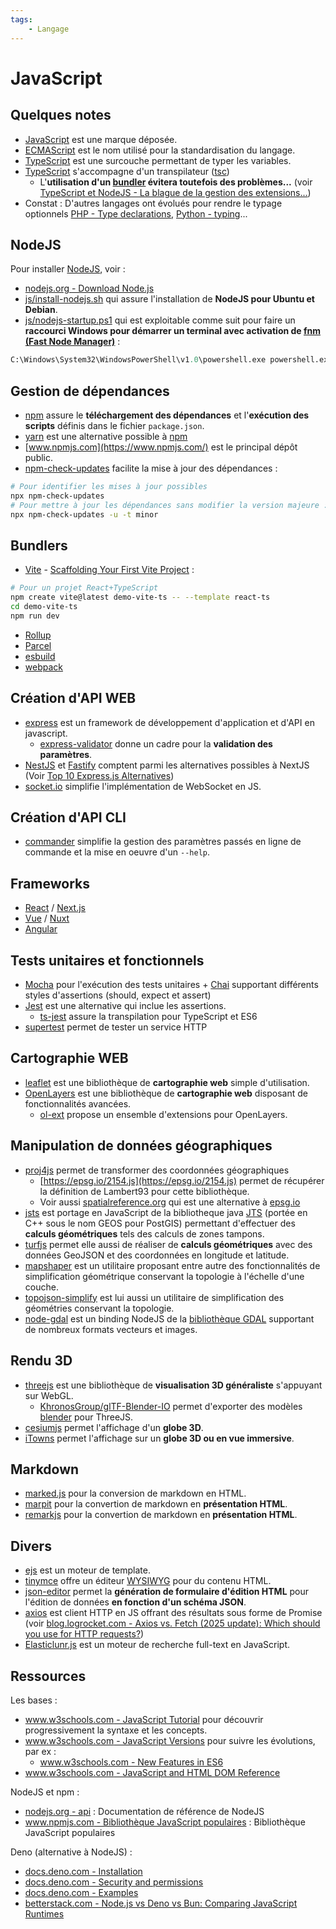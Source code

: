 ```yaml
---
tags:
    - Langage
---
```


# JavaScript

## Quelques notes

* [JavaScript](https://fr.wikipedia.org/wiki/JavaScript) est une marque déposée.
* [ECMAScript](https://fr.wikipedia.org/wiki/ECMAScript) est le nom utilisé pour la standardisation du langage.
* [TypeScript](https://www.typescriptlang.org/) est une surcouche permettant de typer les variables.
* [TypeScript](https://www.typescriptlang.org/) s'accompagne d'un transpilateur ([tsc](https://www.typescriptlang.org/docs/handbook/compiler-options.html))
    * L'**utilisation d'un [bundler](#bundlers) évitera toutefois des problèmes...** (voir [TypeScript et NodeJS - La blague de la gestion des extensions...](docs/import-ts-js.md))
* Constat : D'autres langages ont évolués pour rendre le typage optionnels [PHP - Type declarations](https://www.php.net/manual/en/language.types.declarations.php), [Python - typing](https://docs.python.org/3/library/typing.html)...

## NodeJS

Pour installer [NodeJS](https://nodejs.org/en), voir :

* [nodejs.org - Download Node.js](https://nodejs.org/en/download)
* [js/install-nodejs.sh](install-nodejs.sh) qui assure l'installation de **NodeJS pour Ubuntu et Debian**.
* [js/nodejs-startup.ps1](nodejs-startup.ps1) qui est exploitable comme suit pour faire un **raccourci Windows pour démarrer un terminal avec activation de [fnm (Fast Node Manager)](https://github.com/Schniz/fnm#readme)** :

```ps
C:\Windows\System32\WindowsPowerShell\v1.0\powershell.exe powershell.exe -NoExit -ExecutionPolicy Bypass -File "C:\...\toolbox\js\nodejs-startup.ps1"
```

## Gestion de dépendances

* [npm](https://docs.npmjs.com/cli/v7/commands) assure le **téléchargement des dépendances** et l'**exécution des scripts** définis dans le fichier `package.json`.
* [yarn](https://yarnpkg.com/) est une alternative possible à [npm](https://docs.npmjs.com/cli/v7/commands)
* [www.npmjs.com](https://www.npmjs.com/) est le principal dépôt public.
* [npm-check-updates](https://github.com/raineorshine/npm-check-updates#readme) facilite la mise à jour des dépendances :

```bash
# Pour identifier les mises à jour possibles
npx npm-check-updates
# Pour mettre à jour les dépendances sans modifier la version majeure :
npx npm-check-updates -u -t minor
```

## Bundlers

* [Vite](https://vite.dev/) - [Scaffolding Your First Vite Project](https://vite.dev/guide/#scaffolding-your-first-vite-project) :

```bash
# Pour un projet React+TypeScript
npm create vite@latest demo-vite-ts -- --template react-ts
cd demo-vite-ts
npm run dev
```

* [Rollup](https://rollupjs.org/)
* [Parcel](https://parceljs.org/)
* [esbuild](https://esbuild.github.io/)
* [webpack](https://webpack.js.org/)

## Création d'API WEB

* [express](https://www.npmjs.com/package/express) est un framework de développement d'application et d'API en javascript.
    * [express-validator](https://github.com/express-validator/express-validator/blob/master/README.md) donne un cadre pour la **validation des paramètres**.
* [NestJS](https://docs.nestjs.com/) et [Fastify](https://github.com/fastify/fastify#readme) comptent parmi les alternatives possibles à NextJS (Voir [Top 10 Express.js Alternatives](https://blog.back4app.com/expressjs-alternatives/#2_Fastifynbsp))
* [socket.io](https://socket.io) simplifie l'implémentation de WebSocket en JS.

## Création d'API CLI

* [commander](https://www.npmjs.com/package/commander) simplifie la gestion des paramètres passés en ligne de commande et la mise en oeuvre d'un `--help`.

## Frameworks

* [React](https://reactjs.org/) / [Next.js](https://nextjs.org/)
* [Vue](https://vuejs.org/) / [Nuxt](https://nuxt.com/)
* [Angular](https://angular.io/guide/quickstart)

## Tests unitaires et fonctionnels

* [Mocha](https://mochajs.org/) pour l'exécution des tests unitaires + [Chai](https://www.chaijs.com/) supportant différents styles d'assertions (should, expect et assert)
* [Jest](https://jestjs.io/fr/) est une alternative qui inclue les assertions.
    * [ts-jest](https://kulshekhar.github.io/ts-jest/docs/getting-started/installation) assure la transpilation pour TypeScript et ES6
* [supertest](https://github.com/ladjs/supertest#readme) permet de tester un service HTTP

## Cartographie WEB

* [leaflet](https://leafletjs.com/) est une bibliothèque de **cartographie web** simple d'utilisation.
* [OpenLayers](https://openlayers.org) est une bibliothèque de **cartographie web** disposant de fonctionnalités avancées.
    * [ol-ext](https://github.com/Viglino/ol-ext) propose un ensemble d'extensions pour OpenLayers.

## Manipulation de données géographiques

* [proj4js](http://proj4js.org) permet de transformer des coordonnées géographiques
    * [https://epsg.io/2154.js](https://epsg.io/2154.js) permet de récupérer la définition de Lambert93 pour cette bibliothèque.
    * Voir aussi [spatialreference.org](https://spatialreference.org/) qui est une alternative à [epsg.io](https://epsg.io)
* [jsts](https://github.com/bjornharrtell/jsts) est portage en JavaScript de la bibliotheque java [JTS](https://github.com/locationtech/jts#jts-topology-suite) (portée en C++ sous le nom GEOS pour PostGIS) permettant d'effectuer des **calculs géométriques** tels des calculs de zones tampons.
* [turfjs](http://turfjs.org) permet elle aussi de réaliser de **calculs géométriques** avec des données GeoJSON et des coordonnées en longitude et latitude.
* [mapshaper](https://github.com/mbloch/mapshaper#mapshaper) est un utilitaire proposant entre autre des fonctionnalités de simplification géométrique conservant la topologie à l'échelle d'une couche.
* [topojson-simplify](https://github.com/topojson/topojson-simplify) est lui aussi un utilitaire de simplification des géométries conservant la topologie.
* [node-gdal](http://naturalatlas.github.io/node-gdal/classes/gdal.html) est un binding NodeJS de la [bibliothèque GDAL](https://gdal.org/en/stable/) supportant de nombreux formats vecteurs et images.

## Rendu 3D

* [threejs](https://threejs.org) est une bibliothèque de **visualisation 3D généraliste** s'appuyant sur WebGL.
    * [KhronosGroup/glTF-Blender-IO](https://github.com/KhronosGroup/glTF-Blender-IO#blender-gltf-20-importer-and-exporter) permet d'exporter des modèles [blender](https://www.blender.org/) pour ThreeJS.
* [cesiumjs](https://cesiumjs.org) permet l'affichage d'un **globe 3D**.
* [iTowns](https://www.itowns-project.org/) permet l'affichage sur un **globe 3D ou en vue immersive**.

## Markdown

* [marked.js](https://marked.js.org) pour la conversion de markdown en HTML.
* [marpit](https://marpit.marp.app/) pour la convertion de markdown en **présentation HTML**.
* [remarkjs](https://remarkjs.com) pour la convertion de markdown en **présentation HTML**.

## Divers

* [ejs](http://ejs.co) est un moteur de template.
* [tinymce](https://www.tinymce.com/) offre un éditeur [WYSIWYG](https://fr.wikipedia.org/wiki/What_you_see_is_what_you_get) pour du contenu HTML.
* [json-editor](https://github.com/json-editor/json-editor) permet la **génération de formulaire d'édition HTML** pour l'édition de données **en fonction d'un schéma JSON**.
* [axios](https://github.com/axios/axios#example) est client HTTP en JS offrant des résultats sous forme de Promise (voir [blog.logrocket.com  - Axios vs. Fetch (2025 update): Which should you use for HTTP requests?](https://blog.logrocket.com/axios-vs-fetch-2025/))
* [Elasticlunr.js](https://elasticlunr.com/) est un moteur de recherche full-text en JavaScript.

## Ressources

Les bases :

* [www.w3schools.com - JavaScript Tutorial](https://www.w3schools.com/js/default.asp) pour découvrir progressivement la syntaxe et les concepts.
* [www.w3schools.com - JavaScript Versions](https://www.w3schools.com/js/js_versions.asp) pour suivre les évolutions, par ex :
    * [www.w3schools.com - New Features in ES6](https://www.w3schools.com/js/js_es6.asp)
* [www.w3schools.com - JavaScript and HTML DOM Reference](https://www.w3schools.com/jsref/default.asp)

NodeJS et npm :

* [nodejs.org - api](https://nodejs.org/api/) : Documentation de référence de NodeJS
* [www.npmjs.com - Bibliothèque JavaScript populaires](https://www.npmjs.com/browse/depended) : Bibliothèque JavaScript populaires

Deno (alternative à NodeJS) :

* [docs.deno.com - Installation](https://docs.deno.com/runtime/getting_started/installation/)
* [docs.deno.com - Security and permissions](https://docs.deno.com/runtime/fundamentals/security/)
* [docs.deno.com - Examples](https://docs.deno.com/examples/)
* [betterstack.com - Node.js vs Deno vs Bun: Comparing JavaScript Runtimes](https://betterstack.com/community/guides/scaling-nodejs/nodejs-vs-deno-vs-bun/)
